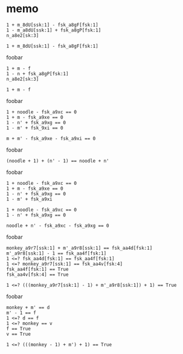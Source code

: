 memo
====

	1 + m_8dU[ssk:1] - fsk_a8gF[fsk:1]
	1 - m_a8dU[ssk:1] + fsk_a8gP[fsk:1]
	n_a8e2[sk:3]

	1 + m_8dU[ssk:1] - fsk_a8gF[fsk:1]

foobar

	1 + m - f
	1 - n + fsk_a8gP[fsk:1]
	n_a8e2[sk:3]

	1 + m - f

foobar

	1 + noodle - fsk_a9xc == 0
	1 + m - fsk_a9xe == 0
	1 - n' + fsk_a9xg == 0
	1 - m' + fsk_9xi == 0

	m + m' - fsk_a9xe - fsk_a9xi == 0

foobar

	(noodle + 1) + (n' - 1) == noodle + n'

foobar

	1 + noodle - fsk_a9xc == 0
	1 + m - fsk_a9xe == 0
	1 - n' + fsk_a9xg == 0
	1 - m' + fsk_a9xi

	1 + noodle - fsk_a9xc == 0
	1 - n' + fsk_a9xg == 0
	
	noodle + n' - fsk_a9xc - fsk_a9xg == 0

foobar

	monkey_a9r7[ssk:1] + m'_a9r8[ssk:1] == fsk_aa4d[fsk:1]
	m'_a9r8[ssk:1] - 1 == fsk_aa4f[fsk:1]
	1 <=? fsk_aa4d[fsk:1] == fsk_aa4f[fsk:1]
	1 <=? monkey_a9r7[ssk:1] == fsk_aa4v[fsk:4]
	fsk_aa4f[fsk:1] == True
	fsk_aa4v[fsk:4] == True

	1 <=? (((monkey_a9r7[ssk:1] - 1) + m'_a9r8[ssk:1]) + 1) == True

foobar

	monkey + m' == d
	m' - 1 == f
	1 <=? d == f
	1 <=? monkey == v
	f == True
	v == True

	1 <=? (((monkey - 1) + m') + 1) == True
